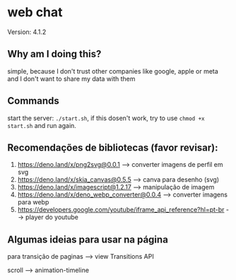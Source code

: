 ﻿# web chat

Version: 4.1.2

## Why am I doing this?
simple, because I don't trust other companies like google, apple or meta and I don't want to share my data with them

## Commands

start the server: `./start.sh`, if this dosen't work, try to use `chmod +x start.sh` and run again.

## Recomendações de bibliotecas (favor revisar):

1. https://deno.land/x/png2svg@0.0.1 --> converter imagens de perfil em svg
2. https://deno.land/x/skia_canvas@0.5.5 --> canva para desenho (svg)
3. https://deno.land/x/imagescript@1.2.17 --> manipulação de imagem
4. https://deno.land/x/deno_webp_converter@0.0.4 --> converter imagens para webp
5. https://developers.google.com/youtube/iframe_api_reference?hl=pt-br --> player do youtube

## Algumas ideias para usar na página

para transição de paginas --> view Transitions API

scroll --> animation-timeline
